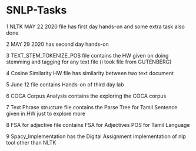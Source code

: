 # SNLP-Tasks
1 NLTK MAY 22 2020 file has first day hands-on and some extra task also done

2 MAY 29 2020 has second day hands-on

3 TEXT_STEM_TOKENIZE_POS file contains the HW given on doing stemming and tagging for any text file (i took file from GUTENBERG)

4 Cosine Similarity HW file has similarity between two text document

5 June 12 file contains Hands-on of third day lab

6 COCA Corpus Analysis contains the exploring the COCA corpus

7 Text Phrase structure file contains the Parse Tree for Tamil Sentence given in HW just to explore more

8 FSA for adjective file contains FSA for Adjectives POS for Tamil Language

9 Spacy_Implementation has the Digital Assignment implementation of nlp tool other than NLTK
